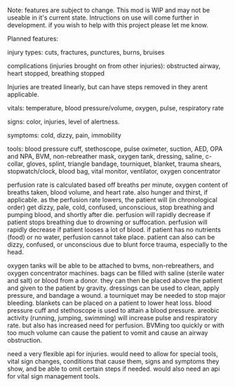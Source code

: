 Note: features are subject to change. This mod is WIP and may not be useable in it's current state. Intructions on use will come further in development.
if you wish to help with this project please let me know.

Planned features:

injury types: cuts, fractures, punctures, burns, bruises

complications (injuries brought on from other injuries): obstructed airway, heart stopped, breathing stopped

Injuries are treated linearly, but can have steps removed in they arent applicable.

vitals: temperature, blood pressure/volume, oxygen, pulse, respiratory rate

signs: color, injuries, level of alertness.

symptoms: cold, dizzy, pain, immobility

tools: blood pressure cuff, stethoscope, pulse oximeter, suction, AED, OPA and NPA, BVM, non-rebreather mask, oxygen tank, dressing, saline, c-collar, gloves, splint, triangle bandage, tourniquet, blanket, trauma shears, stopwatch/clock, blood bag, vital monitor, ventilator, oxygen concentrator

perfusion rate is calculated based off breaths per minute, oxygen content of breaths taken, blood volume, and heart rate. also hunger and thirst, if applicable.
as the perfusion rate lowers, the patient will (in chronological order) get dizzy, pale, cold, confused, unconscious, stop breathing and pumping blood, and shortly after die.
perfusion will rapidly decrease if patient stops breathing due to drowning or suffocation.
perfusion will rapidly decrease if patient looses a lot of blood.
if patient has no nutrients (food) or no water, perfusion cannot take place.
patient can also can be dizzy, confused, or unconscious due to blunt force trauma, especially to the head.

oxygen tanks will be able to be attached to bvms, non-rebreathers, and oxygen concentrator machines.
bags can be filled with saline (sterile water and salt) or blood from a donor. they can then be placed above the patient and given to the patient by gravity.
dressings can be used to clean, apply pressure, and bandage a wound. a tourniquet may be needed to stop major bleeding.
blankets can be placed on a patient to lower heat loss.
blood pressure cuff and stethoscope is used to attain a blood pressure.
areobic activity (running, jumping, swimming) will increase pulse and respiratory rate. but also has increased need for perfusion.
BVMing too quickly or with too much volume can cause the patient to vomit and cause an airway obstruction.

need a very flexible api for injuries. would need to allow for special tools, vital sign changes, conditions that cause them, signs and symptoms they show, and be able to omit certain steps if needed.
would also need an api for vital sign management tools.

